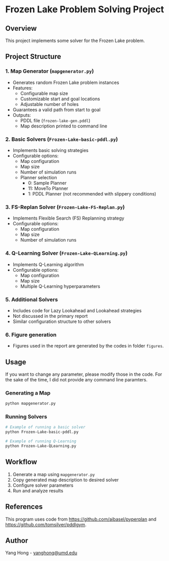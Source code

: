 # Frozen Lake Problem Solving Project

## Overview

This project implements some solver for the Frozen Lake problem. 

## Project Structure

### 1. Map Generator (`mapgenerator.py`)
- Generates random Frozen Lake problem instances
- Features:
  - Configurable map size
  - Customizable start and goal locations
  - Adjustable number of holes
- Guarantees a valid path from start to goal
- Outputs:
  - PDDL file (`frozen-lake-gen.pddl`)
  - Map description printed to command line

### 2. Basic Solvers (`Frozen-Lake-basic-pddl.py`)
- Implements basic solving strategies
- Configurable options:
  - Map configuration
  - Map size
  - Number of simulation runs
  - Planner selection
    - 0: Sample Planner
    - 11: MoveTo Planner
    - 1: PDDL Planner (not recommended with slippery conditions)

### 3. FS-Replan Solver (`Frozen-Lake-FS-Replan.py`)
- Implements Flexible Search (FS) Replanning strategy
- Configurable options:
  - Map configuration
  - Map size
  - Number of simulation runs

### 4. Q-Learning Solver (`Frozen-Lake-QLearning.py`)
- Implements Q-Learning algorithm
- Configurable options:
  - Map configuration
  - Map size
  - Multiple Q-Learning hyperparameters

### 5. Additional Solvers
- Includes code for Lazy Lookahead and Lookahead strategies
- Not discussed in the primary report
- Similar configuration structure to other solvers

### 6. Figure generation
- Figures used in the report are generated by the codes in folder `figures`.
## Usage

If you want to change any parameter, please modify those in the code. For the sake of the time, I did not provide any command line paramters.

### Generating a Map

```bash
python mapgenerator.py
```

### Running Solvers

```bash
# Example of running a basic solver
python Frozen-Lake-basic-pddl.py

# Example of running Q-Learning
python Frozen-Lake-QLearning.py
```
## Workflow

1. Generate a map using `mapgenerator.py`
2. Copy generated map description to desired solver
3. Configure solver parameters
4. Run and analyze results

## References

This program uses code from https://github.com/aibasel/pyperplan and https://github.com/tomsilver/pddlgym.

## Author

Yang Hong - yanghong@umd.edu